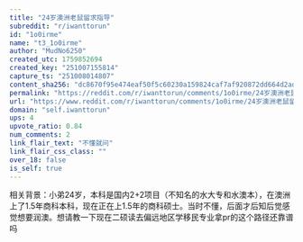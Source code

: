 ```yaml
---
title: "24岁澳洲老鼠留求指导"
subreddit: "r/iwanttorun"
id: "1o0irme"
name: "t3_1o0irme"
author: "MudNo6250"
created_utc: 1759852694
created_key: "251007155814"
capture_ts: "251008014807"
content_sha256: "dc8670f95e474eaf50f5c60230a159824caf7af920872dd664d2ad345e6a0a73"
permalink: "https://reddit.com/r/iwanttorun/comments/1o0irme/24岁澳洲老鼠留求指导/"
url: "https://www.reddit.com/r/iwanttorun/comments/1o0irme/24岁澳洲老鼠留求指导/"
domain: "self.iwanttorun"
ups: 4
upvote_ratio: 0.84
num_comments: 2
link_flair_text: "不懂就问"
link_flair_css_class: ""
over_18: false
is_self: true
---
```


相关背景：小弟24岁，本科是国内2+2项目（不知名的水大专和水澳本），在澳洲上了1.5年商科本科，现在正在上1.5年的商科硕士。当时不懂，后面才后知后觉感觉想要润澳。想请教一下现在二硕读去偏远地区学移民专业拿pr的这个路径还靠谱吗
